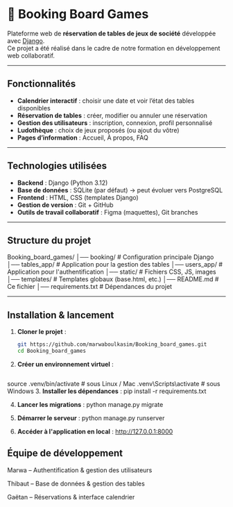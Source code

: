 # 🎲 Booking Board Games

Plateforme web de **réservation de tables de jeux de société** développée avec [Django](https://www.djangoproject.com/).  
Ce projet a été réalisé dans le cadre de notre formation en développement web collaboratif.

---

##  Fonctionnalités

-  **Calendrier interactif** : choisir une date et voir l’état des tables disponibles
-  **Réservation de tables** : créer, modifier ou annuler une réservation
-  **Gestion des utilisateurs** : inscription, connexion, profil personnalisé
-  **Ludothèque** : choix de jeux proposés (ou ajout du vôtre)
-  **Pages d’information** : Accueil, À propos, FAQ

---

##  Technologies utilisées

- **Backend** : Django (Python 3.12)
- **Base de données** : SQLite (par défaut) → peut évoluer vers PostgreSQL
- **Frontend** : HTML, CSS (templates Django)
- **Gestion de version** : Git + GitHub
- **Outils de travail collaboratif** : Figma (maquettes), Git branches

---

##  Structure du projet

Booking_board_games/
│── booking/ # Configuration principale Django
│── tables_app/ # Application pour la gestion des tables
│── users_app/ # Application pour l'authentification
│── static/ # Fichiers CSS, JS, images
│── templates/ # Templates globaux (base.html, etc.)
│── README.md # Ce fichier
│── requirements.txt # Dépendances du projet

---

##  Installation & lancement

1. **Cloner le projet** :
   ```bash
   git https://github.com/marwaboulkasim/Booking_board_games.git
   cd Booking_board_games
2. **Créer un environnement virtuel** :
   ```python -m venv .venv
source .venv/bin/activate   # sous Linux / Mac
.venv\Scripts\activate      # sous Windows
3. **Installer les dépendances** :
pip install -r requirements.txt

4. **Lancer les migrations** :
python manage.py migrate

5. **Démarrer le serveur** :
python manage.py runserver

6. **Accéder à l'application en local** :
http://127.0.0.1:8000

## Équipe de développement

Marwa – Authentification & gestion des utilisateurs

Thibaut – Base de données & gestion des tables

Gaëtan – Réservations & interface calendrier
